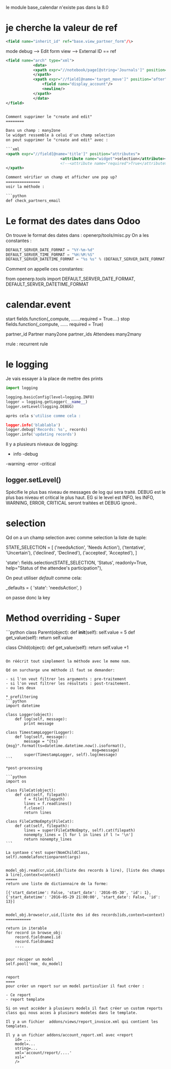 le module base_calendar n'existe pas dans la 8.0

je cherche la valeur de ref
=============

```xml
<field name="inherit_id" ref="base.view_partner_form"/\> 
```

mode debug --> Edit form view --> External ID == ref


```xml
<field name="arch" type="xml">
            <data>
            <xpath expr="//notebook/page[@string='Journals']" position="replace">
            </xpath>
            <xpath expr="//field[@name='target_move']" position="after">
                <field name="display_account"/>
                <newline/>
            </xpath>
            </data>
</field>


Comment supprimer le "create and edit"
========         

Dans un champ : many2one
le widget ressemble à celui d'un champ selection
on peut supprimer le "create and edit" avec :

```xml
<xpath expr="//field[@name='title']" position="attributes">
                        <attribute name="widget">selection</attribute><!-- pour éliminer "create et modifier"-->
                        <!--<attribute name="required">True</attribute>NEMARCHEPAS -->                
</xpath>

Comment vérifier un champ et afficher une pop up?
===============
voir la méthode : 

```python
def check_partners_email
```    

Le format des dates dans Odoo
=======================
On trouve le format des dates dans : openerp/tools/misc.py
On a les constantes :

```python
DEFAULT_SERVER_DATE_FORMAT = "%Y-%m-%d"
DEFAULT_SERVER_TIME_FORMAT = "%H:%M:%S"
DEFAULT_SERVER_DATETIME_FORMAT = "%s %s" % (DEFAULT_SERVER_DATE_FORMAT,DEFAULT_SERVER_TIME_FORMAT)
```

Comment on appelle ces constantes: 

from openerp.tools import DEFAULT_SERVER_DATE_FORMAT, DEFAULT_SERVER_DATETIME_FORMAT


calendar.event
======
start fields.function(_compute, .......required = True....)
stop fields.function(_compute, ...... required = True)

partner_id Partner many2one
partner_ids Attendees many2many

rrule : recurrent rule

le logging
=======
Je vais essayer à la place de mettre des prints

```python
import logging

logging.basicConfig(level=logging.INFO)
logger = logging.getLogger(__name__)
logger.setLevel(logging.DEBUG)

après cela s'utilise comme cela :

logger.info('blablabla')
logger.debug('Records: %s', records)
logger.info('updating records')
```

Il y a plusieurs niveaux de logging:
- info
-debug

-warning
-error
-critical


logger.setLevel()
-------
Spécifie le plus bas niveau de messages de log qui sera traité. DEBUG est le plus bas niveau et critical le plus haut. EG si le level est INFO, les INFO, WARNING, ERROR, CRITICAL seront traitées et DEBUG ignoré..


selection
======
Qd on a un champ selection avec comme selection la liste de tuple: 

STATE_SELECTION = [
        ('needsAction', 'Needs Action'),
        ('tentative', 'Uncertain'),
        ('declined', 'Declined'),
        ('accepted', 'Accepted'),
    ]
    
'state': fields.selection(STATE_SELECTION, 'Status', readonly=True, help="Status of the attendee's participation"),    

On peut utiliser *default* comme cela:

  _defaults = {
        'state': 'needsAction',
    }
    
  on passe donc la key
  
Method overriding - Super
=====

``̀`python
class Parent(object):
	def __init__(self):
		self.value = 5
	def get_value(self):
		return self.value
		
class Child(object):
	def get_value(self):
		return self.value +1
```

On réécrit tout simplement la méthode avec le meme nom.

Qd on surcharge une méthode il faut se demander:

- si l'on veut filtrer les arguments : pre-traitement
- si l'on veut filtrer les résultats : post-traitement. 
- ou les deux 

* prefiltering
``̀`python
import datetime

class Logger(object):
    def log(self, message):
        print message

class TimestampLogger(Logger):
    def log(self, message):
        message = "{ts} {msg}".format(ts=datetime.datetime.now().isoformat(),
                                      msg=message)
        super(TimestampLogger, self).log(message)
``̀`

*post-processing

``̀`python
import os

class FileCat(object):
    def cat(self, filepath):
        f = file(filepath)
        lines = f.readlines()
        f.close()
        return lines

class FileCatNoEmpty(FileCat):
    def cat(self, filepath):
        lines = super(FileCatNoEmpty, self).cat(filepath)
        nonempty_lines = [l for l in lines if l != '\n']
        return nonempty_lines 
``̀`

La syntaxe c'est super(NomChildClass, self).nomdelafonctionparent(args)


model_obj.read(cr,uid,ids(liste des records à lire), [liste des champs à lire],context=context)
=====
return une liste de dictionnaire de la forme:

[{'start_datetime': False, 'start_date': '2016-05-30', 'id': 1}, {'start_datetime': '2016-05-29 21:00:00', 'start_date': False, 'id': 13}]


model_obj.browse(cr,uid,[liste des id des records]ids,context=context)
===========

return in iterable 
for record in browse_obj:
	record.fieldname1.id
	record.fieldname2
	.... 

	
pour récuper un model
self.pool['nom_ du_model]


report
====
pour créer un report sur un model particulier il faut créer :

- Ce report
- report template

Si on veut accéder à plusieurs models il faut créer un custom reports class qui nous acces à plusieurs modeles dans le template.

Il y a un fichier  addons/views/report_invoice.xml qui contient les templates.

Il y a un fichier addons/account_report.xml avec <report 
	id= ...
	model=...
	string=...
	xml='account/report/....'
	xsl='
	/>
	
	